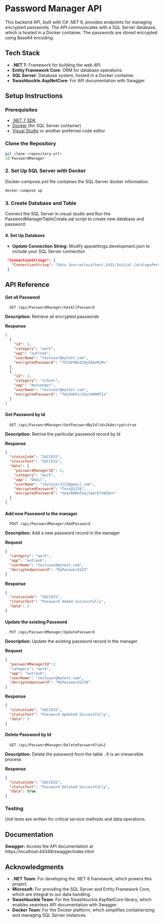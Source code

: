 
#  Password Manager API

This backend API, built with C# .NET 6, provides endpoints for managing encrypted passwords. The API communicates with a SQL Server database, which is hosted in a Docker container. The passwords are stored encrypted using Base64 encoding.


## Tech Stack

- **.NET 7**: Framework for building the web API.
- **Entity Framework Core**: ORM for database operations.
- **SQL Server**: Database system, hosted in a Docker container.
- **Swashbuckle.AspNetCore**: For API documentation with Swagger.

## Setup Instructions

### Prerequisites

- [.NET 7 SDK](https://dotnet.microsoft.com/download)
- [Docker](https://www.docker.com/products/docker-desktop) (for SQL Server container)
- [Visual Studio]([https://visualstudio.microsoft.com/]) or another preferred code editor

### Clone the Repository

```bash
git clone <repository-url>
cd PasswordManager
```
### 2. Set Up SQL Server with Docker
Docker-compose.yml file containes the SQL Server docker information.

```bash
docker-compose up
```
### 3. Create Database and Table 
 Connect the SQL Server in visual studio and Run the PasswordManagerTableCreate.sql script to create new database and password.
 
#### 4. Set Up Database

- **Update Connection String:** Modify appsettings.development.json to include your SQL Server connection 

```json
 "ConnectionStrings": {
   "ConnectionString": "Data Source=localhost,1433;Initial Catalog=PersonalPasswordManager;User ID=sa;Password=Passw0rd!Manager;Trust Server Certificate=True"
 }
```

## API Reference

#### Get all Password

```http
  GET /api/PasswordManager/GetAllPassword
```
**Description:** Retrieve all encrypted passwords

**Response**
```Json
[
  {
    "id": 1,
    "category": "work",
    "app": "outlook",
    "userName": "testuser@mytest.com",
    "encryptedPassword": "TXlQYXNzd29yZEAxMjM="
  },
  {
    "id": 2,
    "category": "school",
    "app": "messenger",
    "userName": "testuser@mytest.com",
    "encryptedPassword": "TmV3UGFzc3dvcmRAMTIz"
  }
]

```

#### Get Password by Id

```http
  GET /api/PasswordManager/GetPasswordById?id=2&decrypt=true
```
**Description:** Retrive the particular password record by Id

**Response**
```Json
{
  "statusCode": "SUCCESS",
  "statusText": "SUCCESS",
  "data": {
    "passwordManagerId": 2,
    "category": "work",
    "app": "Gmail",
    "userName": "testuser2123@gmail.com",
    "decryptedPassword": "Test@123$",
    "encryptedPassword": "noqrB0KmTowj3abrkTzNIQ=="
  }
}
```

#### Add new Password to the manager

```http
  POST /api/PasswordManager/AddPassword
```
**Description:** Add a new password record in the manager

**Request**
```Json
{
  "category": "work",
  "app": "outlook",
  "userName": "testuser@mytest.com",
  "decryptedpassword": "MyPassword123"
}
```
**Response**
```Json
{
  "statusCode": "SUCCESS",
  "statusText": "Password Added Successfully",
  "data": 3
}

```
#### Update the existing Password 

```http
  PUT /api/PasswordManager/UpdatePassword
```
**Description:** Update the existing password record in the manager

**Request**
```Json
{
  "passwordManagerId":3
  "category": "work",
  "app": "outlook",
  "userName": "testuser@mytest.com",
  "decryptedpassword": "MyPassword1234"
}
```
**Response**
```Json
{
  "statusCode": "SUCCESS",
  "statusText": "Password Updated Successfully",
  "data": 3
}

```

#### Delete Password by Id

```http
  GET /api/PasswordManager/DeletePassword?id=2
```
**Description:** Delete the password from the table . It is an irreversible process

**Response**
```Json
{
  "statusCode": "SUCCESS",
  "statusText": "Password Deleted Successfully",
  "data": true
}
```
### Testing
Unit tests are written for critical service methods and data operations. 

## Documentation 
**Swagger:** Access the API documentation at https://localhost:44348/swagger/index.html


## Acknowledgments
- **.NET Team**: For developing the .NET 6 framework, which powers this project.
- **Microsoft**: For providing the SQL Server and Entity Framework Core, which are integral to our data handling.
- **Swashbuckle Team**: For the Swashbuckle.AspNetCore library, which enables seamless API documentation with Swagger.
- **Docker Team**: For the Docker platform, which simplifies containerizing and managing SQL Server instances.




